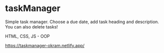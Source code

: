 # taskManager
Simple task manager. Choose a due date, add task heading and description. You can also delete tasks! 

HTML, CSS, JS - OOP

https://taskmanager-okram.netlify.app/
